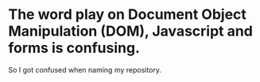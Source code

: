 # The word play on Document Object Manipulation (DOM), Javascript and forms is confusing. 
So I got confused when naming my repository.
